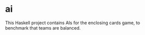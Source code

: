 # ai

This Haskell project contains AIs for the enclosing cards game, to benchmark that teams are balanced.
